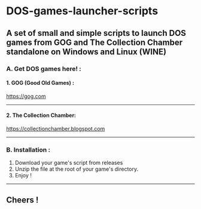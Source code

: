 # DOS-games-launcher-scripts
## A set of small and simple scripts to launch DOS games from GOG and The Collection Chamber standalone on Windows and Linux (WINE)

### A. Get DOS games here! :
#### 1. GOG (Good Old Games) :
https://gog.com

-------------------------------------

#### 2. The Collection Chamber:
https://collectionchamber.blogspot.com

-------------------------------------

### B. Installation :
1. Download your game's script from releases
2. Unzip the file at the root of your game's directory.
3. Enjoy !

--------------------------------------

## Cheers !
